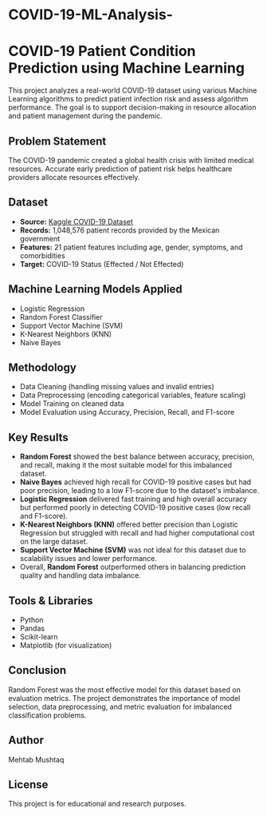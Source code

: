 # COVID-19-ML-Analysis-
# COVID-19 Patient Condition Prediction using Machine Learning

This project analyzes a real-world COVID-19 dataset using various Machine Learning algorithms to predict patient infection risk and assess algorithm performance. The goal is to support decision-making in resource allocation and patient management during the pandemic.

## Problem Statement
The COVID-19 pandemic created a global health crisis with limited medical resources. Accurate early prediction of patient risk helps healthcare providers allocate resources effectively.

## Dataset
- **Source:** [Kaggle COVID-19 Dataset](https://www.kaggle.com/)
- **Records:** 1,048,576 patient records provided by the Mexican government
- **Features:** 21 patient features including age, gender, symptoms, and comorbidities
- **Target:** COVID-19 Status (Effected / Not Effected)

## Machine Learning Models Applied
- Logistic Regression
- Random Forest Classifier
- Support Vector Machine (SVM)
- K-Nearest Neighbors (KNN)
- Naive Bayes

## Methodology
- Data Cleaning (handling missing values and invalid entries)
- Data Preprocessing (encoding categorical variables, feature scaling)
- Model Training on cleaned data
- Model Evaluation using Accuracy, Precision, Recall, and F1-score

## Key Results
- **Random Forest** showed the best balance between accuracy, precision, and recall, making it
  the most suitable model for this imbalanced dataset.
- **Naive Bayes** achieved high recall for COVID-19 positive cases but had poor precision,
  leading to a low F1-score due to the dataset's imbalance.
- **Logistic Regression** delivered fast training and high overall accuracy but performed poorly
  in detecting COVID-19 positive cases (low recall and F1-score).
- **K-Nearest Neighbors (KNN)** offered better precision than Logistic Regression but struggled
  with recall and had higher computational cost on the large dataset.
- **Support Vector Machine (SVM)** was not ideal for this dataset due to scalability issues and
  lower performance.
- Overall, **Random Forest** outperformed others in balancing prediction quality and handling
  data imbalance.

## Tools & Libraries
- Python
- Pandas
- Scikit-learn
- Matplotlib (for visualization)

## Conclusion
Random Forest was the most effective model for this dataset based on evaluation metrics. The project demonstrates the importance of model selection, data preprocessing, and metric evaluation for imbalanced classification problems.

## Author
Mehtab Mushtaq

## License
This project is for educational and research purposes.

